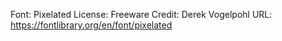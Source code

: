 Font: Pixelated
License: Freeware
Credit: Derek Vogelpohl
URL: https://fontlibrary.org/en/font/pixelated
